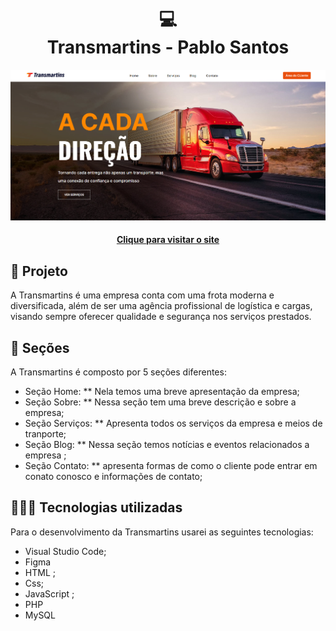 <h1 align="center">
  💻<br>Transmartins -  Pablo Santos
</h1>

![Resultado do projeto](./assets/img/foto-home.png)

<h4 align="center"><a href="https://pablo-m-santos.github.io/Transmartins/">Clique para visitar o site</a></h4>

## 🌳 Projeto
A Transmartins é uma empresa conta com uma frota moderna e diversificada, além de ser uma agência profissional de logística e cargas, visando sempre oferecer qualidade e segurança nos serviços prestados.

## 📃 Seções
A Transmartins é composto por 5 seções diferentes:

  -  Seção Home: ** Nela temos uma breve apresentação da empresa;
  -  Seção Sobre: ** Nessa seção tem uma breve descrição e sobre a empresa;
  -  Seção Serviços: ** Apresenta todos os serviços da empresa e meios de tranporte;
  -  Seção Blog: ** Nessa seção temos notícias e eventos relacionados a empresa ;
  -  Seção Contato: ** apresenta formas de como o cliente pode entrar em conato conosco e informações de contato;

## 👨🏽‍💻 Tecnologias utilizadas
Para o desenvolvimento da Transmartins usarei as seguintes tecnologias:
  - Visual Studio Code;
  - Figma
  - HTML ;
  - Css;
  - JavaScript ;
  - PHP
  - MySQL

